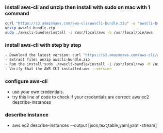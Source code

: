 
### install aws-cli and unzip then install with sudo on mac with 1 command
```bash
curl "https://s3.amazonaws.com/aws-cli/awscli-bundle.zip" -o "awscli-bundle.zip"
unzip awscli-bundle.zip
sudo ./awscli-bundle/install -i /usr/local/aws -b /usr/local/bin/aws
```

### install aws-cli with step by step
```bash
- Download the latest version: curl "https://s3.amazonaws.com/aws-cli/awscli-bundle.zip" -o "awscli-bundle.zip"
- Extract file: unzip awscli-bundle.zip
- Run the install:sudo ./awscli-bundle/install -i /usr/local/aws -b /usr/local/bin/aws
- Verify that the AWS CLI installed:aws --version
```
### configure aws-cli
- use your own credentials.
- try this line of code to check if your credentials are correct: aws ec2 describe-instances 
### describe instance 
- aws ec2 describe-instances --output [json,text,table,yaml,yaml-stream]
